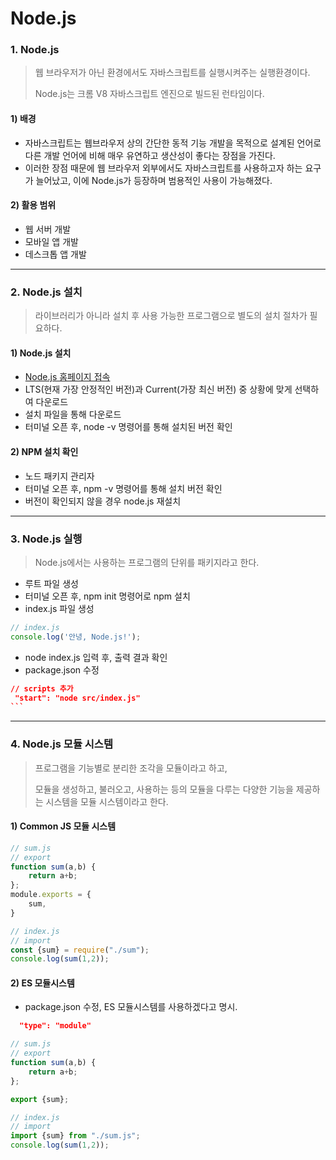 # Node.js

### 1. Node.js

> 웹 브라우저가 아닌 환경에서도 자바스크립트를 실행시켜주는 실행환경이다.
>
> Node.js는 크롬 V8 자바스크립트 엔진으로 빌드된 런타임이다.

#### 1) 배경&#x20;

* 자바스크립트는 웹브라우저 상의 간단한 동적 기능 개발을 목적으로 설계된 언어로 다른 개발 언어에 비해 매우 유연하고 생산성이 좋다는 장점을 가진다.
* 이러한 장점 때문에 웹 브라우저 외부에서도 자바스크립트를 사용하고자 하는 요구가 늘어났고, 이에 Node.js가 등장하며 범용적인 사용이 가능해졌다.

#### 2) 활용 범위

* 웹 서버 개발
* 모바일 앱 개발
* 데스크톱 앱 개발

***

### 2. Node.js 설치

> 라이브러리가 아니라 설치 후 사용 가능한 프로그램으로 별도의 설치 절차가 필요하다.

#### 1) Node.js 설치

* [Node.js 홈페이지 접속](https://nodejs.org/en)
* LTS(현재 가장 안정적인 버전)과 Current(가장 최신 버전) 중 상황에 맞게 선택하여 다운로드
* 설치 파일을 통해 다운로드
* 터미널 오픈 후,  node -v 명령어를 통해 설치된 버전 확인

#### 2) NPM 설치 확인

* 노드 패키지 관리자&#x20;
* 터미널 오픈 후, npm -v 명령어를 통해 설치 버전 확인
* 버전이 확인되지 않을 경우 node.js 재설치

***

### 3. Node.js 실행

> Node.js에서는 사용하는 프로그램의 단위를 패키지라고 한다.

* 루트 파일 생성
* 터미널 오픈 후, npm init 명령어로 npm 설치
* index.js 파일 생성

```javascript
// index.js
console.log('안녕, Node.js!');
```

* node index.js 입력 후, 출력 결과 확인
* package.json 수정

````json
// scripts 추가
 "start": "node src/index.js"
```
````



***

### 4. Node.js 모듈 시스템

> 프로그램을 기능별로 분리한 조각을 모듈이라고 하고,
>
> 모듈을 생성하고, 불러오고, 사용하는 등의 모듈을 다루는 다양한 기능을 제공하는 시스템을 모듈 시스템이라고 한다.

#### 1) Common JS 모듈 시스템

```javascript
// sum.js
// export
function sum(a,b) {
    return a+b;
};
module.exports = {
    sum,
}
```

```javascript
// index.js
// import
const {sum} = require("./sum");
console.log(sum(1,2));
```

#### 2) ES 모듈시스템

* package.json 수정, ES 모듈시스템를 사용하겠다고 명시.

```json
  "type": "module"
```

```javascript
// sum.js
// export
function sum(a,b) {
    return a+b;
};

export {sum};

```

```javascript
// index.js
// import
import {sum} from "./sum.js";
console.log(sum(1,2));

```
